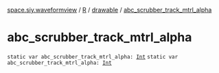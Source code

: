 [space.siy.waveformview](../../index.md) / [R](../index.md) / [drawable](index.md) / [abc_scrubber_track_mtrl_alpha](./abc_scrubber_track_mtrl_alpha.md)

# abc_scrubber_track_mtrl_alpha

`static var abc_scrubber_track_mtrl_alpha: `[`Int`](https://kotlinlang.org/api/latest/jvm/stdlib/kotlin/-int/index.html)
`static var abc_scrubber_track_mtrl_alpha: `[`Int`](https://kotlinlang.org/api/latest/jvm/stdlib/kotlin/-int/index.html)